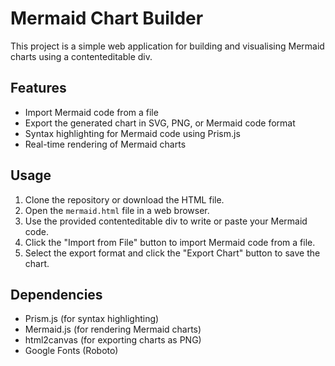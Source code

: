 # Mermaid Chart Builder

This project is a simple web application for building and visualising Mermaid charts using a contenteditable div.

## Features

- Import Mermaid code from a file
- Export the generated chart in SVG, PNG, or Mermaid code format
- Syntax highlighting for Mermaid code using Prism.js
- Real-time rendering of Mermaid charts

## Usage

1. Clone the repository or download the HTML file.
2. Open the `mermaid.html` file in a web browser.
3. Use the provided contenteditable div to write or paste your Mermaid code.
4. Click the "Import from File" button to import Mermaid code from a file.
5. Select the export format and click the "Export Chart" button to save the chart.

## Dependencies

- Prism.js (for syntax highlighting)
- Mermaid.js (for rendering Mermaid charts)
- html2canvas (for exporting charts as PNG)
- Google Fonts (Roboto)

